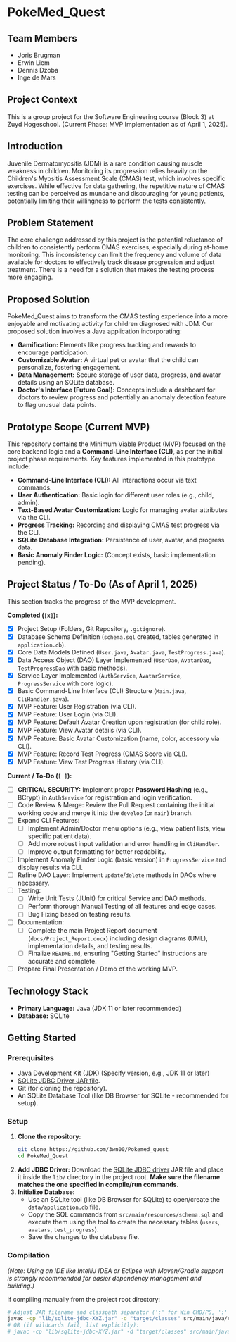 # PokeMed_Quest

## Team Members

* Joris Brugman
* Erwin Liem
* Dennis Dzoba
* Inge de Mars

## Project Context

This is a group project for the Software Engineering course (Block 3) at Zuyd Hogeschool. (Current Phase: MVP Implementation as of April 1, 2025).

## Introduction

Juvenile Dermatomyositis (JDM) is a rare condition causing muscle weakness in children. Monitoring its progression relies heavily on the Children's Myositis Assessment Scale (CMAS) test, which involves specific exercises. While effective for data gathering, the repetitive nature of CMAS testing can be perceived as mundane and discouraging for young patients, potentially limiting their willingness to perform the tests consistently.

## Problem Statement

The core challenge addressed by this project is the potential reluctance of children to consistently perform CMAS exercises, especially during at-home monitoring. This inconsistency can limit the frequency and volume of data available for doctors to effectively track disease progression and adjust treatment. There is a need for a solution that makes the testing process more engaging.

## Proposed Solution

PokeMed_Quest aims to transform the CMAS testing experience into a more enjoyable and motivating activity for children diagnosed with JDM. Our proposed solution involves a Java application incorporating:

* **Gamification:** Elements like progress tracking and rewards to encourage participation.
* **Customizable Avatar:** A virtual pet or avatar that the child can personalize, fostering engagement.
* **Data Management:** Secure storage of user data, progress, and avatar details using an SQLite database.
* **Doctor's Interface (Future Goal):** Concepts include a dashboard for doctors to review progress and potentially an anomaly detection feature to flag unusual data points.

## Prototype Scope (Current MVP)

This repository contains the Minimum Viable Product (MVP) focused on the core backend logic and a **Command-Line Interface (CLI)**, as per the initial project phase requirements. Key features implemented in this prototype include:

* **Command-Line Interface (CLI):** All interactions occur via text commands.
* **User Authentication:** Basic login for different user roles (e.g., child, admin).
* **Text-Based Avatar Customization:** Logic for managing avatar attributes via the CLI.
* **Progress Tracking:** Recording and displaying CMAS test progress via the CLI.
* **SQLite Database Integration:** Persistence of user, avatar, and progress data.
* **Basic Anomaly Finder Logic:** (Concept exists, basic implementation pending).

## Project Status / To-Do (As of April 1, 2025)

This section tracks the progress of the MVP development.

**Completed (`[x]`):**

* [x] Project Setup (Folders, Git Repository, `.gitignore`).
* [x] Database Schema Definition (`schema.sql` created, tables generated in `application.db`).
* [x] Core Data Models Defined (`User.java`, `Avatar.java`, `TestProgress.java`).
* [x] Data Access Object (DAO) Layer Implemented (`UserDao`, `AvatarDao`, `TestProgressDao` with basic methods).
* [x] Service Layer Implemented (`AuthService`, `AvatarService`, `ProgressService` with core logic).
* [x] Basic Command-Line Interface (CLI) Structure (`Main.java`, `CliHandler.java`).
* [x] MVP Feature: User Registration (via CLI).
* [x] MVP Feature: User Login (via CLI).
* [x] MVP Feature: Default Avatar Creation upon registration (for child role).
* [x] MVP Feature: View Avatar details (via CLI).
* [x] MVP Feature: Basic Avatar Customization (name, color, accessory via CLI).
* [x] MVP Feature: Record Test Progress (CMAS Score via CLI).
* [x] MVP Feature: View Test Progress History (via CLI).

**Current / To-Do (`[ ]`):**

* [ ] **CRITICAL SECURITY:** Implement proper **Password Hashing** (e.g., BCrypt) in `AuthService` for registration and login verification.
* [ ] Code Review & Merge: Review the Pull Request containing the initial working code and merge it into the `develop` (or `main`) branch.
* [ ] Expand CLI Features:
    * [ ] Implement Admin/Doctor menu options (e.g., view patient lists, view specific patient data).
    * [ ] Add more robust input validation and error handling in `CliHandler`.
    * [ ] Improve output formatting for better readability.
* [ ] Implement Anomaly Finder Logic (basic version) in `ProgressService` and display results via CLI.
* [ ] Refine DAO Layer: Implement `update`/`delete` methods in DAOs where necessary.
* [ ] Testing:
    * [ ] Write Unit Tests (JUnit) for critical Service and DAO methods.
    * [ ] Perform thorough Manual Testing of all features and edge cases.
    * [ ] Bug Fixing based on testing results.
* [ ] Documentation:
    * [ ] Complete the main Project Report document (`docs/Project_Report.docx`) including design diagrams (UML), implementation details, and testing results.
    * [ ] Finalize `README.md`, ensuring "Getting Started" instructions are accurate and complete.
* [ ] Prepare Final Presentation / Demo of the working MVP.

## Technology Stack

* **Primary Language:** Java (JDK 11 or later recommended)
* **Database:** SQLite

## Getting Started

### Prerequisites

* Java Development Kit (JDK) (Specify version, e.g., JDK 11 or later)
* [SQLite JDBC Driver JAR file](https://github.com/xerial/sqlite-jdbc/releases).
* Git (for cloning the repository).
* An SQLite Database Tool (like DB Browser for SQLite - recommended for setup).

### Setup

1.  **Clone the repository:**
    ```bash
    git clone https://github.com/3wn00/Pokemed_quest
    cd PokeMed_Quest
    ```
2.  **Add JDBC Driver:** Download the [SQLite JDBC driver](https://github.com/xerial/sqlite-jdbc/releases) JAR file and place it inside the `lib/` directory in the project root. **Make sure the filename matches the one specified in compile/run commands.**
3.  **Initialize Database:**
    * Use an SQLite tool (like DB Browser for SQLite) to open/create the `data/application.db` file.
    * Copy the SQL commands from `src/main/resources/schema.sql` and execute them using the tool to create the necessary tables (`users`, `avatars`, `test_progress`).
    * Save the changes to the database file.

### Compilation

*(Note: Using an IDE like IntelliJ IDEA or Eclipse with Maven/Gradle support is strongly recommended for easier dependency management and building.)*

If compiling manually from the project root directory:
```bash
# Adjust JAR filename and classpath separator (';' for Win CMD/PS, ':' for Bash/WSL/Mac)
javac -cp "lib/sqlite-jdbc-XYZ.jar" -d "target/classes" src/main/java/com/pokemedquest/*.java src/main/java/com/pokemedquest/*/*.java
# OR (if wildcards fail, list explicitly):
# javac -cp "lib/sqlite-jdbc-XYZ.jar" -d "target/classes" src/main/java/com/pokemedquest/Main.java src/main/java/com/pokemedquest/model/*.java src/main/java/com/pokemedquest/dao/*.java src/main/java/com/pokemedquest/service/*.java src/main/java/com/pokemedquest/cli/*.java src/main/java/com/pokemedquest/util/*.java
